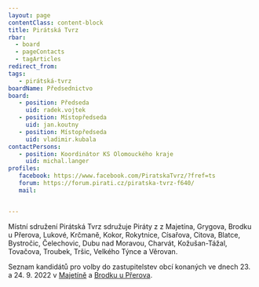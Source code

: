```yaml
---
layout: page
contentClass: content-block
title: Pirátská Tvrz
rbar:
  - board
  - pageContacts
  - tagArticles
redirect_from:
tags:
   - pirátská-tvrz
boardName: Předsednictvo
board:
   - position: Předseda
     uid: radek.vojtek
   - position: Místopředseda 
     uid: jan.koutny
   - position: Místopředseda
     uid: vladimir.kubala
contactPersons:
   - position: Koordinátor KS Olomouckého kraje
     uid: michal.langer
profiles:
   facebook: https://www.facebook.com/PiratskaTvrz/?fref=ts
   forum: https://forum.pirati.cz/piratska-tvrz-f640/
   mail: 


---
```


Místní sdružení Pirátská Tvrz sdružuje Piráty z z Majetína, Grygova, Brodku u Přerova, Lukové, Krčmaně, Kokor, Rokytnice, Císařova, Citova, Blatce, Bystročic, Čelechovic, Dubu nad Moravou, Charvát, Kožušan-Tážal, Tovačova, Troubek, Tršic, Velkého Týnce a Věrovan.

Seznam kandidátů pro volby do zastupitelstev obcí konaných ve dnech 23. a 24. 9. 2022 v [Majetíně](/volby/komunalni/2018/majetin) a [Brodku u Přerova](/volby/komunalni/2018/brodek-u-prerova).

